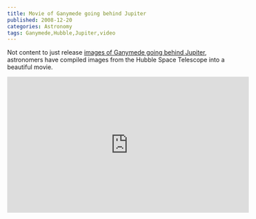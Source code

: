 ```yaml
---
title: Movie of Ganymede going behind Jupiter
published: 2008-12-20
categories: Astronomy
tags: Ganymede,Hubble,Jupiter,video
---
```


Not content to just release <a
href="/2008/12/ganymede-going-behind-jupiter/">images of Ganymede
going behind Jupiter</a>, astronomers have compiled images from the
Hubble Space Telescope into a beautiful movie.

<div class="embedded-video">
<iframe width="560" height="315" src="https://www.youtube.com/embed/b-5IAYCKiTA" title="YouTube video player" frameborder="0" allow="accelerometer; autoplay; clipboard-write; encrypted-media; gyroscope; picture-in-picture; web-share" allowfullscreen></iframe>
</div>
